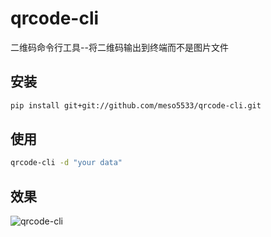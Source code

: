 # qrcode-cli
二维码命令行工具--将二维码输出到终端而不是图片文件

## 安装
```bash
pip install git+git://github.com/meso5533/qrcode-cli.git
```
## 使用
```bash
qrcode-cli -d "your data"
```
## 效果
![qrcode-cli](https://raw.githubusercontent.com/meso5533/qrcode-cli/master/images/qrcode-cli.png)
